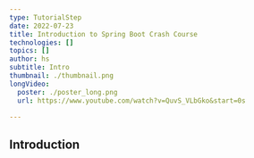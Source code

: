 ```yaml
---
type: TutorialStep
date: 2022-07-23
title: Introduction to Spring Boot Crash Course
technologies: []
topics: []
author: hs
subtitle: Intro
thumbnail: ./thumbnail.png
longVideo:
  poster: ./poster_long.png
  url: https://www.youtube.com/watch?v=QuvS_VLbGko&start=0s

---
```


## Introduction
